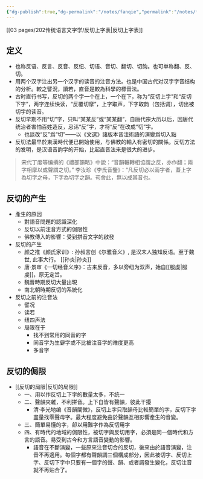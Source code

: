 ```yaml
---
{"dg-publish":true,"dg-permalink":"/notes/fanqie","permalink":"/notes/fanqie/","created":"2024-11-30T20:49:13.566+08:00","updated":"2025-04-25T14:32:08.614+08:00"}
---
```






[[03 pages/202传统语言文字学/反切上字表\|反切上字表]]
## 定义
- 也称反语、反言、反音、反纽、切语、音切、翻切、切韵。也可单称翻、反、切。
- 用两个汉字注出另一个汉字的读音的注音方法。也是中国古代对汉字字音结构的分析。較之譬況，讀若，直音是較為科學的標音法。
- 古时直行书写，反切的两个字一个在上，一个在下，称为“反切上字”和“反切下字”，两字连续快读，“反覆切摩”，上字取声，下字取韵（包括调），切出被切字的读音。
- 反切早期不用“切”字，只叫“某某反”或“某某翻”，自唐代宗大历以后，因唐代统治者害怕百姓造反，忌讳“反”字，才将“反”在改成“切”字。
	- 也談改“反”爲“切”——以《文選》諸版本音注術語的演變爲切入點
- 反切法最早於東漢時代便已開始使用，与佛教的輸入有密切的關係。反切方法的发明，是汉语音韵学的开始，比起直音法来是很大的进步。

> 宋代丁度等编撰的《禮部韻略》中說：“音韻輾轉相協謂之反，亦作翻；兩字相摩以成聲謂之切。”
> 李汝珍《李氏音鑒》：“凡反切必以兩字者，蓋上字為切字之母，下字為切字之韻。苟舍此，無以成其音也。

## 反切的产生
- 產生的原因
	- 對語音問題的認識深化
	- 反切以前注音方式的侷限性
	- 佛教傳入的影響：受到拼音文字的啟發
- 反切的产生
	- 颜之推《颜氏家训》: 孙叔言创《尔雅音义》, 是汉末人独知反语。至于魏世, 此事大行。 [[孙炎\|孙炎]]
	- 唐·景审《一切经音义序》：古来反音，多以旁纽为双声，始自[[服虔\|服虔]]，原无定旨。
	- 魏晉時期反切大量出現
	- 南北朝時期反切的系統化
- 反切之前的注音法
	- 譬况
	- 读若
	- 纽四声法
	- 局限在于
		- 找不到常用的同音的字
		- 同音字为生僻字或不比被注音字的难度更高
		- 多音字

## 反切的侷限
- [[反切的局限\|反切的局限]]
	- 一、用以作反切上下字的數量太多，不统一
	- 二、聲韻夾雜，不利拼音。上下自皆有聲韻，彼此干擾
		-  清·李光地编《音韻闡微》，反切上字只取韻母比較簡單的字，反切下字盡量找零聲母字。最大程度避免由於聲韻互相影響產生的音變。
	- 三、簡單易懂的字，卻以用難字作為反切用字
	- 四、有時代的地域的侷限性，被切字與反切用字，必須是同一個時代和方言的語音。易受到古今和方言語音變動的影響。
		- 語音在不斷演變，一些原來注音切合的反切，後來由於語音演變，注音不再適用。每個字都有聲韻調三個構成部分，因此被切字、反切上字、反切下字中只要有一個字的聲、韻、或者調發生變化，反切注音就不再贴合了。


